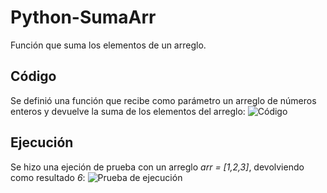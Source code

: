 # Python-SumaArr
Función que suma los elementos de un arreglo.

## Código
Se definió una función que recibe como parámetro un arreglo de números enteros y devuelve la suma de los elementos del arreglo: 
![Código](https://user-images.githubusercontent.com/98199117/161679451-5b155aa0-7a4c-4207-9376-7bd4e944cd26.png)

## Ejecución
Se hizo una ejeción de prueba con un arreglo *arr = [1,2,3]*, devolviendo como resultado *6*:
![Prueba de ejecución](https://user-images.githubusercontent.com/98199117/161679474-2b281218-5a6d-4c61-b9cf-c26a6edd96d6.png)

